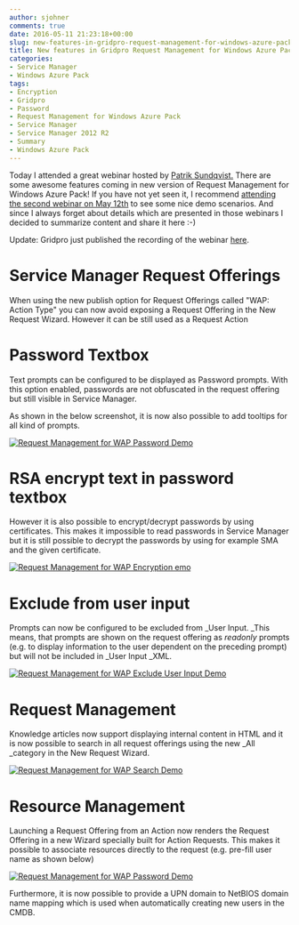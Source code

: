```yaml
---
author: sjohner
comments: true
date: 2016-05-11 21:23:18+00:00
slug: new-features-in-gridpro-request-management-for-windows-azure-pack-version-1-5
title: New features in Gridpro Request Management for Windows Azure Pack version 1.5
categories:
- Service Manager
- Windows Azure Pack
tags:
- Encryption
- Gridpro
- Password
- Request Management for Windows Azure Pack
- Service Manager
- Service Manager 2012 R2
- Summary
- Windows Azure Pack
---
```


Today I attended a great webinar hosted by [Patrik Sundqvist.](https://twitter.com/gridpatrik) There are some awesome features coming in new version of Request Management for Windows Azure Pack! If you have not yet seen it, I recommend [attending the second webinar on May 12th](http://www.gridprosoftware.com) to see some nice demo scenarios. And since I always forget about details which are presented in those webinars I decided to summarize content and share it here :-)

Update: Gridpro just published the recording of the webinar [here](http://videos.gridprosoftware.com/video/166334341).

# Service Manager Request Offerings

When using the new publish option for Request Offerings called "WAP: Action Type" you can now avoid exposing a Request Offering in the New Request Wizard. However it can be still used as a Request Action

# Password Textbox

Text prompts can be configured to be displayed as Password prompts. With this option enabled, passwords are not obfuscated in the request offering but still visible in Service Manager.

As shown in the below screenshot, it is now also possible to add tooltips for all kind of prompts.

[![Request Management for WAP Password Demo](/images/RequestManagementForWap_Demo3-1024x839.png)](/images/RequestManagementForWap_Demo3.png)

# RSA encrypt text in password textbox

However it is also possible to encrypt/decrypt passwords by using certificates. This makes it impossible to read passwords in Service Manager but it is still possible to decrypt the passwords by using for example SMA and the given certificate.

[![Request Management for WAP Encryption emo](/images/RequestManagementForWap_Demo4-1024x484.png)](/images/RequestManagementForWap_Demo4.png)

# Exclude from user input

Prompts can now be configured to be excluded from _User Input. _This means, that prompts are shown on the request offering as _readonly_ prompts (e.g. to display information to the user dependent on the preceding prompt) but will not be included in _User Input _XML.

[![Request Management for WAP Exclude User Input Demo](/images/RequestManagementForWap_Demo6-1024x834.png)](/images/RequestManagementForWap_Demo6.png)

# Request Management

Knowledge articles now support displaying internal content in HTML and it is now possible to search in all request offerings using the new _All _category in the New Request Wizard.

[![Request Management for WAP Search Demo](/images/RequestManagementForWap_Demo5.png)](/images/RequestManagementForWap_Demo5.png)

# Resource Management

Launching a Request Offering from an Action now renders the Request Offering in a new Wizard specially built for Action Requests. This makes it possible to associate resources directly to the request (e.g. pre-fill user name as shown below)

[![Request Management for WAP Password Demo](/images/RequestManagementForWap_Demo3-1024x839.png)](/images/RequestManagementForWap_Demo3.png)

Furthermore, it is now possible to provide a UPN domain to NetBIOS domain name mapping which is used when automatically creating new users in the CMDB.